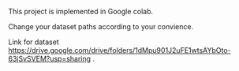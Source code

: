 This project is implemented in Google colab.

Change your dataset paths according to your convience.

Link for dataset https://drive.google.com/drive/folders/1dMpu901J2uFE1wtsAYbOto-63jSvSVEM?usp=sharing .
